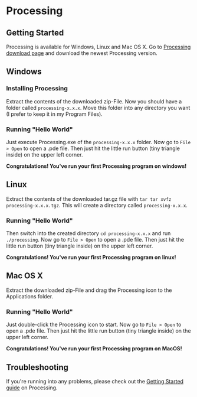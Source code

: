 # Processing

## Getting Started

Processing is available for Windows, Linux and Mac OS X.
Go to [Processing download page](https://processing.org/download/) and download the newest Processing version.

## Windows

### Installing Processing

Extract the contents of the downloaded zip-File. Now you should have a folder called `processing-x.x.x`.
Move this folder into any directory you want (I prefer to keep it in my Program Files).

### Running "Hello World"

Just execute Processing.exe of the `processing-x.x.x` folder.
Now go to `File > Open` to open a .pde file. Then just hit the little run button (tiny triangle inside) on the upper left corner.

**Congratulations! You've run your first Processing program on windows!**

## Linux

Extract the contents of the downloaded tar.gz file with `tar tar xvfz processing-x.x.x.tgz`. This will create a directory called `processing-x.x.x`.

### Running "Hello World"

Then switch into the created directory `cd processing-x.x.x` and run `./processing`.
Now go to `File > Open` to open a .pde file. Then just hit the little run button (tiny triangle inside) on the upper left corner.

**Congratulations! You've run your first Processing program on linux!**

## Mac OS X

Extract the downloaded zip-File and drag the Processing icon to the Applications folder.

### Running "Hello World"

Just double-click the Processing icon to start.
Now go to `File > Open` to open a .pde file. Then just hit the little run button (tiny triangle inside) on the upper left corner.

**Congratulations! You've run your first Processing program on MacOS!**

## Troubleshooting

If you're running into any problems, please check out the [Getting Started guide](https://processing.org/tutorials/gettingstarted/) on Processing.


